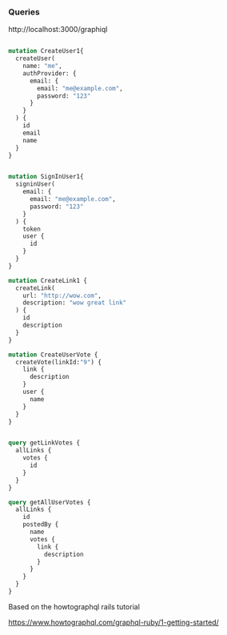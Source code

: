 ### Queries
http://localhost:3000/graphiql

```graphql

mutation CreateUser1{
  createUser(
    name: "me",
    authProvider: {
      email: {
        email: "me@example.com",
        password: "123"
      }
    }
  ) {
    id
    email
    name
  }
}


mutation SignInUser1{
  signinUser(
    email: {
      email: "me@example.com",
      password: "123"
    }
  ) {
    token
    user {
      id
    }
  }
}

mutation CreateLink1 {
  createLink(
    url: "http://wow.com",
    description: "wow great link"
  ) {
    id
    description
  }
}

mutation CreateUserVote {
  createVote(linkId:"9") {
    link {
      description
    }
    user {
      name
    }
  }
}


query getLinkVotes {
  allLinks {
    votes {
      id
    }
  }
}

query getAllUserVotes {
  allLinks {
    id
    postedBy {
      name
      votes {
        link {
          description
        }  
      }
    }
  }
}
```


Based on the howtographql rails tutorial 

https://www.howtographql.com/graphql-ruby/1-getting-started/
